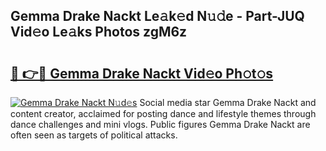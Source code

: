 ## Gemma Drake Nackt Le𝚊k𝚎d N𝚞𝚍e - Part-JUQ Vid𝚎o Le𝚊ks Photos zgM6z

# <h2><a href="http://fb6whxu.evod.top/?m=Gemma+Drake+Nackt">🔗 👉🔴 Gemma Drake Nackt Vid𝚎o Ph𝚘t𝚘s</a></h2>

[![Gemma Drake Nackt N𝚞d𝚎s](https://i.imgur.com/8V9OHl7.gif)](http://fb6whxu.evod.top/?m=Gemma+Drake+Nackt)
Social media star Gemma Drake Nackt and content creator, acclaimed for posting dance and lifestyle themes through dance challenges and mini vlogs. Public figures Gemma Drake Nackt are often seen as targets of political attacks. 
